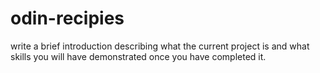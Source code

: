 # odin-recipies

write a brief introduction describing what the current project is and what skills you will have demonstrated once you have completed it.